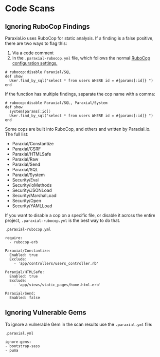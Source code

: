 # Code Scans

## Ignoring RuboCop Findings

Paraxial.io uses RuboCop for static analysis. If a finding is a false positive, there are two ways to flag this:

1. Via a code comment
2. In the `.paraxial-rubocop.yml` file, which follows the normal [RuboCop configuration settings.](https://docs.rubocop.org/rubocop/configuration.html)

```
# rubocop:disable Paraxial/SQL
def show
  User.find_by_sql("select * from users WHERE id = #{params[:id]} ")
end 
```

If the function has multiple findings, separate the cop name with a comma:

```
# rubocop:disable Paraxial/SQL, Paraxial/System
def show
  system(params[:id])
  User.find_by_sql("select * from users WHERE id = #{params[:id]} ")
end 
```

Some cops are built into RuboCop, and others and written by Paraxial.io. The full list: 

- Paraxial/Constantize
- Paraxial/CSRF
- Paraxial/HTMLSafe
- Paraxial/Raw
- Paraxial/Send
- Paraxial/SQL
- Paraxial/System
- Security/Eval
- Security/IoMethods
- Security/JSONLoad
- Security/MarshalLoad
- Security/Open
- Security/YAMLLoad

If you want to disable a cop on a specific file, or disable it across the entire project, `.paraxial-rubocop.yml` is the best way to do that. 

`.paraxial-rubocop.yml`

```
require:
  - rubocop-erb

Paraxial/Constantize:
  Enabled: true
  Exclude:
    - 'app/controllers/users_controller.rb'

Paraxial/HTMLSafe:
  Enabled: true
  Exclude:
    - 'app/views/static_pages/home.html.erb'

Paraxial/Send:
  Enabled: false
```


## Ignoring Vulnerable Gems

To ignore a vulnerable Gem in the scan results use the `.paraxial.yml` file:

`.paraxial.yml`

```
ignore-gems:
- bootstrap-sass
- puma             

```
